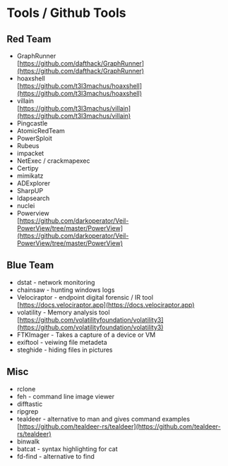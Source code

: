 # Tools / Github Tools

## Red Team

* GraphRunner\
  [https://github.com/dafthack/GraphRunner](https://github.com/dafthack/GraphRunner)
* hoaxshell\
  [https://github.com/t3l3machus/hoaxshell](https://github.com/t3l3machus/hoaxshell)
* villain\
  [https://github.com/t3l3machus/villain](https://github.com/t3l3machus/villain)
* Pingcastle
* AtomicRedTeam
* PowerSploit
* Rubeus
* impacket
* NetExec / crackmapexec
* Certipy
* mimikatz
* ADExplorer
* SharpUP
* ldapsearch
* nuclei
* Powerview\
  [https://github.com/darkoperator/Veil-PowerView/tree/master/PowerView](https://github.com/darkoperator/Veil-PowerView/tree/master/PowerView)

## Blue Team

* dstat - network monitoring
* chainsaw - hunting windows logs
* Velociraptor - endpoint digital forensic / IR tool\
  [https://docs.velociraptor.app](https://docs.velociraptor.app)
* volatility - Memory analysis tool\
  [https://github.com/volatilityfoundation/volatility3](https://github.com/volatilityfoundation/volatility3)
* FTKImager - Takes a capture of a device or VM
* exiftool - veiwing file metadeta
* steghide - hiding files in pictures



## Misc



* rclone
* feh - command line image viewer
* difftastic
* ripgrep
* tealdeer - alternative to man and gives command examples\
  [https://github.com/tealdeer-rs/tealdeer](https://github.com/tealdeer-rs/tealdeer)
* binwalk
* batcat - syntax highlighting for cat
* fd-find - alternative to find



